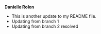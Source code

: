 **Danielle Rolon**
* This is another update to my README file.
* Updating from branch 1 
* Updating from branch 2 resolved
